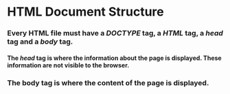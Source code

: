 # HTML Document Structure

### Every HTML file must have a _DOCTYPE_ tag, a _HTML_ tag, a _head_ tag and a _body_ tag.

#### The _head_ tag is where the information about the page is displayed. These information are not visible to the browser.

### The body tag is where the content of the page is displayed.
